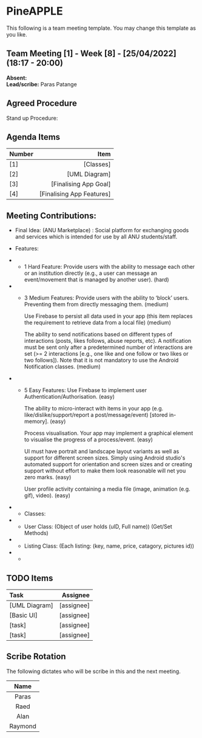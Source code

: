 # PineAPPLE
This following is a team meeting template. You may change this template as you like.

## Team Meeting [1] - Week [8] - [25/04/2022] (18:17 - 20:00)
**Absent:** 
<br>
**Lead/scribe:** Paras Patange

## Agreed Procedure
Stand up Procedure: 

## Agenda Items
| Number | Item |
| :--- | ---: |
| [1] | [Classes] |
| [2] | [UML Diagram] |
| [3] | [Finalising App Goal] |
| [4] | [Finalising App Features] |

## Meeting Contributions:
- Final Idea: (ANU Marketplace) : Social platform for exchanging goods and services which is intended for use by all ANU students/staff.
- Features:
- - 1 Hard Feature:
    Provide users with the ability to message each other or an institution directly (e.g., a user can message an event/movement that is managed by another user). (hard)
- - 3 Medium Features:
    Provide users with the ability to ‘block’ users. Preventing them from directly messaging them. (medium)

    Use Firebase to persist all data used in your app (this item replaces the requirement to retrieve data from a local file) (medium)

    The ability to send notifications based on different types of interactions (posts, likes follows, abuse reports, etc). A notification must be sent only after a predetermined number of interactions are set (>= 2 interactions [e.g., one like and one follow or two likes or two follows]). Note that it is not mandatory to use the Android Notification classes. (medium)
- - 5 Easy Features:
    Use Firebase to implement user Authentication/Authorisation. (easy)

    The ability to micro-interact with items in your app (e.g. like/dislike/support/report a post/message/event) [stored in-memory]. (easy)

    Process visualisation. Your app may implement a graphical element to visualise the progress of a process/event. (easy)

    UI must have portrait and landscape layout variants as well as support for different screen sizes. Simply using Android studio's automated support for orientation and screen sizes and or creating support without effort to make them look reasonable will net you zero marks. (easy)

    User profile activity containing a media file (image, animation (e.g. gif), video). (easy)

- - Classes:
- - User Class: (Object of user holds (uID, Full name)) (Get/Set Methods) 
- - Listing Class: (Each listing: (key, name, price, catagory, pictures id))
- - 

## TODO Items
| Task | Assignee |
| :--- | ---: |
| [UML Diagram] | [assignee] |
| [Basic UI] | [assignee] |
| [task] | [assignee] |
| [task] | [assignee] |

## Scribe Rotation
The following dictates who will be scribe in this and the next meeting.

| Name |
| :---: |
| Paras |
| Raed |
| Alan |
| Raymond |
